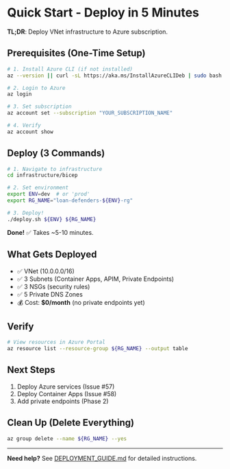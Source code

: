 # Quick Start - Deploy in 5 Minutes

**TL;DR**: Deploy VNet infrastructure to Azure subscription.

## Prerequisites (One-Time Setup)

```bash
# 1. Install Azure CLI (if not installed)
az --version || curl -sL https://aka.ms/InstallAzureCLIDeb | sudo bash

# 2. Login to Azure
az login

# 3. Set subscription
az account set --subscription "YOUR_SUBSCRIPTION_NAME"

# 4. Verify
az account show
```

## Deploy (3 Commands)

```bash
# 1. Navigate to infrastructure
cd infrastructure/bicep

# 2. Set environment
export ENV=dev  # or 'prod'
export RG_NAME="loan-defenders-${ENV}-rg"

# 3. Deploy!
./deploy.sh ${ENV} ${RG_NAME}
```

**Done!** ✅ Takes ~5-10 minutes.

## What Gets Deployed

- ✅ VNet (10.0.0.0/16)
- ✅ 3 Subnets (Container Apps, APIM, Private Endpoints)
- ✅ 3 NSGs (security rules)
- ✅ 5 Private DNS Zones
- 💰 Cost: **$0/month** (no private endpoints yet)

## Verify

```bash
# View resources in Azure Portal
az resource list --resource-group ${RG_NAME} --output table
```

## Next Steps

1. Deploy Azure services (Issue #57)
2. Deploy Container Apps (Issue #58)
3. Add private endpoints (Phase 2)

## Clean Up (Delete Everything)

```bash
az group delete --name ${RG_NAME} --yes
```

---

**Need help?** See [DEPLOYMENT_GUIDE.md](./DEPLOYMENT_GUIDE.md) for detailed instructions.

